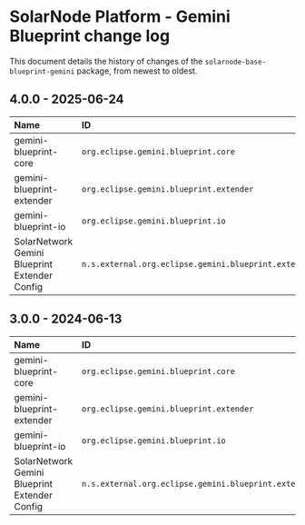 # SolarNode Platform - Gemini Blueprint change log

This document details the history of changes of the `solarnode-base-blueprint-gemini` package, from newest to
oldest.

## 4.0.0 - 2025-06-24

| Name                                          | ID                                                          | Vers  |
|:----------------------------------------------|:------------------------------------------------------------|:------|
| gemini-blueprint-core                         | `org.eclipse.gemini.blueprint.core`                         | 4.0.0 |
| gemini-blueprint-extender                     | `org.eclipse.gemini.blueprint.extender`                     | 4.0.0 |
| gemini-blueprint-io                           | `org.eclipse.gemini.blueprint.io`                           | 4.0.0 |
| SolarNetwork Gemini Blueprint Extender Config | `n.s.external.org.eclipse.gemini.blueprint.extender.config` | 4.0.0 |


## 3.0.0 - 2024-06-13

| Name                                          | ID                                                          | Vers  |
|:----------------------------------------------|:------------------------------------------------------------|:------|
| gemini-blueprint-core                         | `org.eclipse.gemini.blueprint.core`                         | 3.0.0 |
| gemini-blueprint-extender                     | `org.eclipse.gemini.blueprint.extender`                     | 3.0.0 |
| gemini-blueprint-io                           | `org.eclipse.gemini.blueprint.io`                           | 3.0.0 |
| SolarNetwork Gemini Blueprint Extender Config | `n.s.external.org.eclipse.gemini.blueprint.extender.config` | 3.0.0 |
